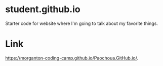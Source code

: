 # student.github.io
Starter code for website where I'm going to talk about my favorite things.

# Link
https://morganton-coding-camp.github.io/Paochoua.GitHub.io/.
